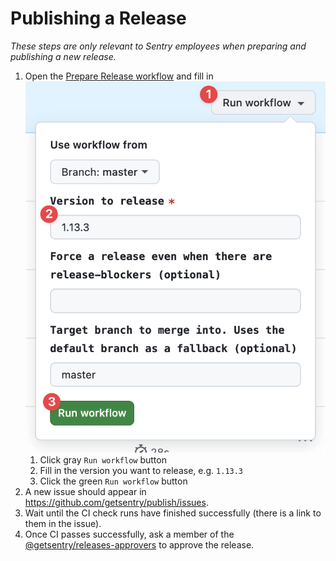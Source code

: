 # Publishing a Release

_These steps are only relevant to Sentry employees when preparing and publishing a new release._

1. Open the [Prepare Release workflow](https://github.com/getsentry/sentry-javascript/actions/workflows/release.yml) and
   fill in ![Prepare a Release workflow](../images/prepare_release.png)
   1. Click gray `Run workflow` button
   2. Fill in the version you want to release, e.g. `1.13.3`
   3. Click the green `Run workflow` button
2. A new issue should appear in https://github.com/getsentry/publish/issues.
3. Wait until the CI check runs have finished successfully (there is a link to them in the issue).
4. Once CI passes successfully, ask a member of the
   [@getsentry/releases-approvers](https://github.com/orgs/getsentry/teams/release-approvers) to approve the release.
